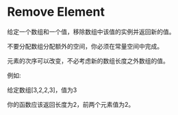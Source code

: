 # Remove Element

给定一个数组和一个值，移除数组中该值的实例并返回新的值。

不要分配数组分配额外的空间，你必须在常量空间中完成。

元素的次序可以改变，不必考虑新的数组长度之外数组的值。

例如:

给定数组[3,2,2,3]，值为3

你的函数应该返回长度为2，前两个元素值为2。